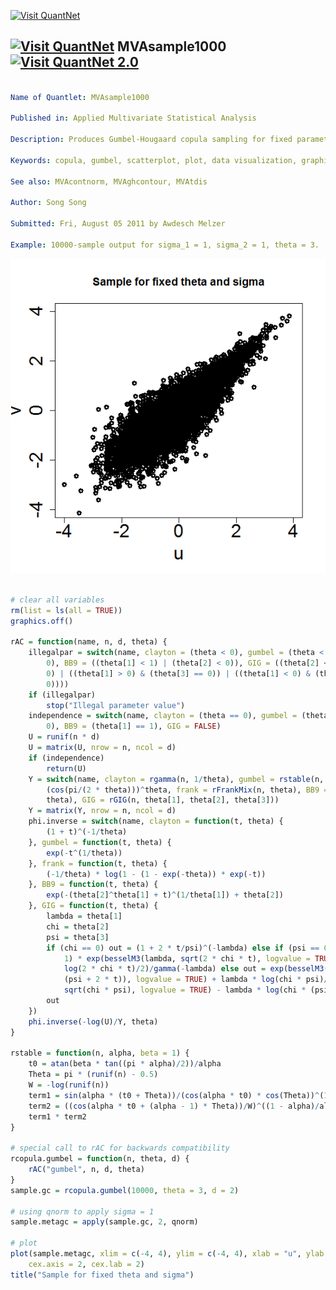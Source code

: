 
[<img src="https://github.com/QuantLet/Styleguide-and-Validation-procedure/blob/master/pictures/banner.png" alt="Visit QuantNet">](http://quantlet.de/index.php?p=info)

## [<img src="https://github.com/QuantLet/Styleguide-and-Validation-procedure/blob/master/pictures/qloqo.png" alt="Visit QuantNet">](http://quantlet.de/) **MVAsample1000** [<img src="https://github.com/QuantLet/Styleguide-and-Validation-procedure/blob/master/pictures/QN2.png" width="60" alt="Visit QuantNet 2.0">](http://quantlet.de/d3/ia)

```yaml

Name of Quantlet: MVAsample1000

Published in: Applied Multivariate Statistical Analysis

Description: Produces Gumbel-Hougaard copula sampling for fixed parameters sigma and theta.

Keywords: copula, gumbel, scatterplot, plot, data visualization, graphical representation

See also: MVAcontnorm, MVAghcontour, MVAtdis

Author: Song Song

Submitted: Fri, August 05 2011 by Awdesch Melzer

Example: 10000-sample output for sigma_1 = 1, sigma_2 = 1, theta = 3.
```

![Picture1](MVAsample1000_1.png)


```r

# clear all variables
rm(list = ls(all = TRUE))
graphics.off()

rAC = function(name, n, d, theta) {
    illegalpar = switch(name, clayton = (theta < 0), gumbel = (theta < 1), frank = (theta < 
        0), BB9 = ((theta[1] < 1) | (theta[2] < 0)), GIG = ((theta[2] < 0) | (theta[3] < 
        0) | ((theta[1] > 0) & (theta[3] == 0)) | ((theta[1] < 0) & (theta[2] == 
        0))))
    if (illegalpar) 
        stop("Illegal parameter value")
    independence = switch(name, clayton = (theta == 0), gumbel = (theta == 1), frank = (theta == 
        0), BB9 = (theta[1] == 1), GIG = FALSE)
    U = runif(n * d)
    U = matrix(U, nrow = n, ncol = d)
    if (independence) 
        return(U)
    Y = switch(name, clayton = rgamma(n, 1/theta), gumbel = rstable(n, 1/theta) * 
        (cos(pi/(2 * theta)))^theta, frank = rFrankMix(n, theta), BB9 = rBB9Mix(n, 
        theta), GIG = rGIG(n, theta[1], theta[2], theta[3]))
    Y = matrix(Y, nrow = n, ncol = d)
    phi.inverse = switch(name, clayton = function(t, theta) {
        (1 + t)^(-1/theta)
    }, gumbel = function(t, theta) {
        exp(-t^(1/theta))
    }, frank = function(t, theta) {
        (-1/theta) * log(1 - (1 - exp(-theta)) * exp(-t))
    }, BB9 = function(t, theta) {
        exp(-(theta[2]^theta[1] + t)^(1/theta[1]) + theta[2])
    }, GIG = function(t, theta) {
        lambda = theta[1]
        chi = theta[2]
        psi = theta[3]
        if (chi == 0) out = (1 + 2 * t/psi)^(-lambda) else if (psi == 0) out = 2^(lambda + 
            1) * exp(besselM3(lambda, sqrt(2 * chi * t), logvalue = TRUE) - lambda * 
            log(2 * chi * t)/2)/gamma(-lambda) else out = exp(besselM3(lambda, sqrt(chi * 
            (psi + 2 * t)), logvalue = TRUE) + lambda * log(chi * psi)/2 - besselM3(lambda, 
            sqrt(chi * psi), logvalue = TRUE) - lambda * log(chi * (psi + 2 * t))/2)
        out
    })
    phi.inverse(-log(U)/Y, theta)
}

rstable = function(n, alpha, beta = 1) {
    t0 = atan(beta * tan((pi * alpha)/2))/alpha
    Theta = pi * (runif(n) - 0.5)
    W = -log(runif(n))
    term1 = sin(alpha * (t0 + Theta))/(cos(alpha * t0) * cos(Theta))^(1/alpha)
    term2 = ((cos(alpha * t0 + (alpha - 1) * Theta))/W)^((1 - alpha)/alpha)
    term1 * term2
}

# special call to rAC for backwards compatibility
rcopula.gumbel = function(n, theta, d) {
    rAC("gumbel", n, d, theta)
}
sample.gc = rcopula.gumbel(10000, theta = 3, d = 2)

# using qnorm to apply sigma = 1
sample.metagc = apply(sample.gc, 2, qnorm)

# plot
plot(sample.metagc, xlim = c(-4, 4), ylim = c(-4, 4), xlab = "u", ylab = "v", lwd = 3, 
    cex.axis = 2, cex.lab = 2)
title("Sample for fixed theta and sigma")

```
